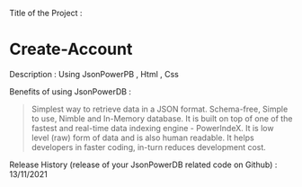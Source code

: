 Title of the Project :
  # Create-Account

Description :
  Using JsonPowerPB , Html , Css

Benefits of using JsonPowerDB :
  > Simplest way to retrieve data in a JSON format.
  > Schema-free, Simple to use, Nimble and In-Memory database.
  > It is built on top of one of the fastest and real-time data indexing engine - PowerIndeX.
  > It is low level (raw) form of data and is also human readable.
  > It helps developers in faster coding, in-turn reduces development cost.
  
Release History (release of your JsonPowerDB related code on Github) :
  13/11/2021
  
